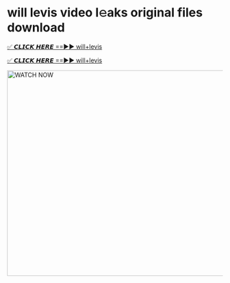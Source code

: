 # will levis video l𝚎aks original files download

<p><a href="https://mediafirer.com/will+levis&ref=titik" rel="nofollow">✅ 𝘾𝙇𝙄𝘾𝙆 𝙃𝙀𝙍𝙀 ==►► will+levis</a></p>

<p><a href="https://mediafirer.com/will+levis&ref=titik" rel="nofollow">✅ 𝘾𝙇𝙄𝘾𝙆 𝙃𝙀𝙍𝙀 ==►► will+levis</a></p>

<p><a rel="nofollow" title="WATCH NOW" href="https://mediafirer.com/will+levis&ref=titik"><img border="will+levis" height="480" width="854" title="WATCH NOW" alt="WATCH NOW" src="https://i.imgur.com/WiGg2rx.gif"></a></p>